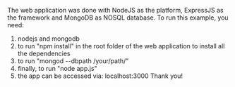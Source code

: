 The web application was done with NodeJS as the platform, ExpressJS as the framework and MongoDB as NOSQL database.
To run this example, you need:

 1. nodejs and mongodb
 2. to run "npm install" in the root folder of the web application to install all the dependencies
 3. to run "mongod --dbpath /your/path/"
 4. finally, to run "node app.js"
 5. the app can be accessed via: localhost:3000
Thank you!


